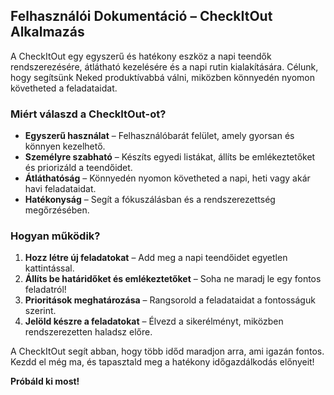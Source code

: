 ## **Felhasználói Dokumentáció – CheckItOut Alkalmazás**

A CheckItOut egy egyszerű és hatékony eszköz a napi teendők rendszerezésére, átlátható kezelésére és a napi rutin kialakítására. Célunk, hogy segítsünk Neked produktívabbá válni, miközben könnyedén nyomon követheted a feladataidat.

### Miért válaszd a CheckItOut-ot?

- **Egyszerű használat** – Felhasználóbarát felület, amely gyorsan és könnyen kezelhető.
- **Személyre szabható** – Készíts egyedi listákat, állíts be emlékeztetőket és priorizáld a teendőidet.
- **Átláthatóság** – Könnyedén nyomon követheted a napi, heti vagy akár havi feladataidat.
- **Hatékonyság** – Segít a fókuszálásban és a rendszerezettség megőrzésében.

### Hogyan működik?

1. **Hozz létre új feladatokat** – Add meg a napi teendőidet egyetlen kattintással.
2. **Állíts be határidőket és emlékeztetőket** – Soha ne maradj le egy fontos feladatról!
3. **Prioritások meghatározása** – Rangsorold a feladataidat a fontosságuk szerint.
4. **Jelöld készre a feladatokat** – Élvezd a sikerélményt, miközben rendszerezetten haladsz előre.

A CheckItOut segít abban, hogy több időd maradjon arra, ami igazán fontos. Kezdd el még ma, és tapasztald meg a hatékony időgazdálkodás előnyeit!

**Próbáld ki most!**
